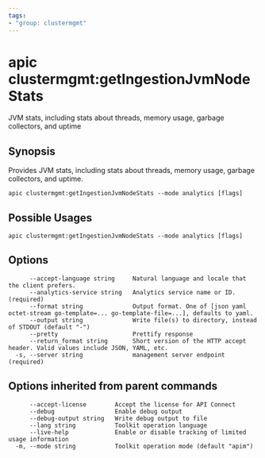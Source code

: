 ```yaml
---
tags:
- "group: clustermgmt"
---
```

# apic clustermgmt:getIngestionJvmNodeStats

JVM stats, including stats about threads, memory usage, garbage collectors, and uptime

## Synopsis

Provides JVM stats, including stats about threads, memory usage, garbage collectors, and uptime.

```
apic clustermgmt:getIngestionJvmNodeStats --mode analytics [flags]
```

## Possible Usages

```
apic clustermgmt:getIngestionJvmNodeStats --mode analytics [flags]
```

## Options

```
      --accept-language string     Natural language and locale that the client prefers.
      --analytics-service string   Analytics service name or ID. (required)
      --format string              Output format. One of [json yaml octet-stream go-template=... go-template-file=...], defaults to yaml.
      --output string              Write file(s) to directory, instead of STDOUT (default "-")
      --pretty                     Prettify response
      --return_format string       Short version of the HTTP accept header. Valid values include JSON, YAML, etc.
  -s, --server string              management server endpoint (required)
```

## Options inherited from parent commands

```
      --accept-license        Accept the license for API Connect
      --debug                 Enable debug output
      --debug-output string   Write debug output to file
      --lang string           Toolkit operation language
      --live-help             Enable or disable tracking of limited usage information
  -m, --mode string           Toolkit operation mode (default "apim")
```
